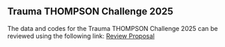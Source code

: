 ## Trauma THOMPSON Challenge 2025
The data and codes for the Trauma THOMPSON Challenge 2025 can be reviewed using the following link:
[Review Proposal](https://purdue0-my.sharepoint.com/:f:/g/personal/zhuoy_purdue_edu/EsXABm_gNMlEoYoiVOgslWEBw3uDdzKi7q-I3uacRXoFKQ)
